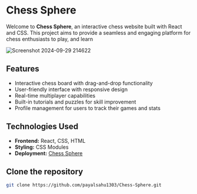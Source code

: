 # Chess Sphere

Welcome to **Chess Sphere**, an interactive chess website built with React and CSS. This project aims to provide a seamless and engaging platform for chess enthusiasts to play, and learn

![Screenshot 2024-09-29 214622](https://github.com/user-attachments/assets/3a74eee1-2cbf-402a-b465-666faae11b97)

## Features

- Interactive chess board with drag-and-drop functionality
- User-friendly interface with responsive design
- Real-time multiplayer capabilities
- Built-in tutorials and puzzles for skill improvement
- Profile management for users to track their games and stats

## Technologies Used

- **Frontend:** React, CSS, HTML
- **Styling:** CSS Modules
- **Deployment:** [Chess Sphere](https://chess-sphere.netlify.app/)

## Clone the repository

   ```bash
   git clone https://github.com/payalsahu1303/Chess-Sphere.git
